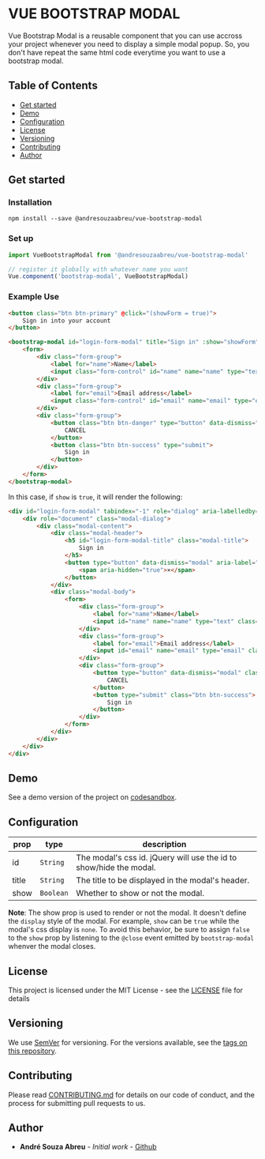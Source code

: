 # VUE BOOTSTRAP MODAL

Vue Bootstrap Modal is a reusable component that you can use accross your project whenever you need to display a simple modal popup. So, you don't have repeat the same html code everytime you want to use a bootstrap modal.

## Table of Contents

- [Get started](#get-started)
- [Demo](#demo)
- [Configuration](#configuration)
- [License](#license)
- [Versioning](#versioning)
- [Contributing](#contributing)
- [Author](#author)

## Get started

### Installation

```console
npm install --save @andresouzaabreu/vue-bootstrap-modal
```

### Set up

```javascript
import VueBootstrapModal from '@andresouzaabreu/vue-bootstrap-modal'

// register it globally with whatever name you want
Vue.component('bootstrap-modal', VueBootstrapModal)
```

### Example Use

```html
<button class="btn btn-primary" @click="(showForm = true)">
    Sign in into your account
</button>

<bootstrap-modal id="login-form-modal" title="Sign in" :show="showForm" @close="(showForm = false)">
    <form>
        <div class="form-group">
            <label for="name">Name</label>
            <input class="form-control" id="name" name="name" type="text">
        </div>
        <div class="form-group">
            <label for="email">Email address</label>
            <input class="form-control" id="email" name="email" type="email">
        </div>
        <div class="form-group">
            <button class="btn btn-danger" type="button" data-dismiss="modal">
                CANCEL
            </button>
            <button class="btn btn-success" type="submit">
                Sign in
            </button>
        </div>
    </form>
</bootstrap-modal>
```

In this case, if `show` is `true`, it will render the following:

```html
<div id="login-form-modal" tabindex="-1" role="dialog" aria-labelledby="login-form-modal-title" class="modal fade show" aria-modal="true" style="display: block;">
    <div role="document" class="modal-dialog">
        <div class="modal-content">
            <div class="modal-header">
                <h5 id="login-form-modal-title" class="modal-title">
                    Sign in
                </h5>
                <button type="button" data-dismiss="modal" aria-label="Close" class="close">
                    <span aria-hidden="true">×</span>
                </button>
            </div>
            <div class="modal-body">
                <form>
                    <div class="form-group">
                        <label for="name">Name</label>
                        <input id="name" name="name" type="text" class="form-control">
                    </div>
                    <div class="form-group">
                        <label for="email">Email address</label>
                        <input id="email" name="email" type="email" class="form-control">
                    </div>
                    <div class="form-group">
                        <button type="button" data-dismiss="modal" class="btn btn-danger">
                            CANCEL
                        </button>
                        <button type="submit" class="btn btn-success">
                            Sign in
                        </button>
                    </div>
                </form>
            </div>
        </div>
    </div>
</div>
```

## Demo

See a demo version of the project on [codesandbox](https://codesandbox.io/s/vue-bootstrap-modal-demo00-56iw7?fontsize=14&hidenavigation=1&theme=dark).

## Configuration

| prop | type | description |
|------|------|-------------|
| id | `String` | The modal's css id. jQuery will use the id to show/hide the modal. |
| title | `String` | The title to be displayed in the modal's header. |
| show | `Boolean` | Whether to show or not the modal. |

**Note**: The show prop is used to render or not the modal. It doesn't define the `display` style of the modal. For example, `show` can be `true` while the modal's css display is `none`. To avoid this behavior, be sure to assign `false` to the `show` prop by listening to the `@close` event emitted by `bootstrap-modal` whenver the modal closes.

## License

This project is licensed under the MIT License - see the [LICENSE](LICENSE.md) file for details

## Versioning

We use [SemVer](http://semver.org/) for versioning. For the versions available, see the [tags on this repository](https://github.com/AndreSouzaAbreu/vue-bootstrap-modal/tags).

## Contributing

Please read [CONTRIBUTING.md](CONTRIBUTING.md) for details on our code of conduct, and the process for submitting pull requests to us.

## Author

- **André Souza Abreu** - *Initial work* - [Github](https://github.com/AndreSouzaAbreu)
